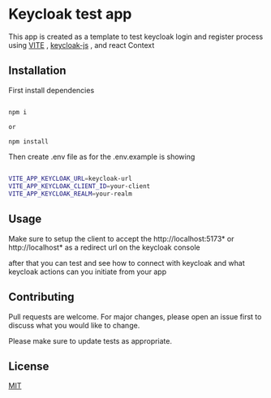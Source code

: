 # Keycloak test app

This app is created as a template to test keycloak login and register process using [VITE](https://vite.dev/) , [keycloak-js](https://www.npmjs.com/package/keycloak-js) , and react Context

## Installation

First install dependencies

```bash

npm i 

or

npm install

```

Then create .env file as for the .env.example is showing

```bash

VITE_APP_KEYCLOAK_URL=keycloak-url
VITE_APP_KEYCLOAK_CLIENT_ID=your-client
VITE_APP_KEYCLOAK_REALM=your-realm

```

## Usage

Make sure to setup the client to accept the http://localhost:5173* or http://localhost* as a redirect url on the keycloak console 

after that you can test and see how to connect with keycloak and what keycloak actions can you initiate from your app

## Contributing

Pull requests are welcome. For major changes, please open an issue first
to discuss what you would like to change.

Please make sure to update tests as appropriate.

## License

[MIT](https://choosealicense.com/licenses/mit/)

